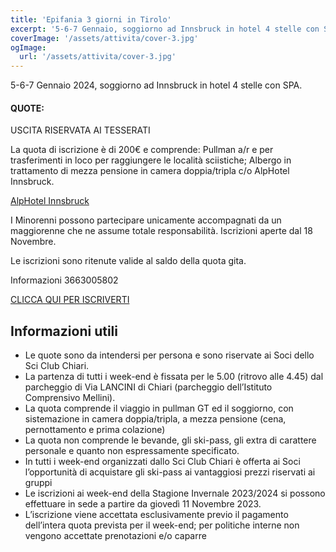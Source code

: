 ```yaml
---
title: 'Epifania 3 giorni in Tirolo'
excerpt: '5-6-7 Gennaio, soggiorno ad Innsbruck in hotel 4 stelle con SPA.'
coverImage: '/assets/attivita/cover-3.jpg'
ogImage:
  url: '/assets/attivita/cover-3.jpg'
---
```


5-6-7 Gennaio 2024, soggiorno ad Innsbruck in hotel 4 stelle con SPA.

#### QUOTE:

USCITA RISERVATA AI TESSERATI

La quota di iscrizione è di 200€ e comprende:
Pullman a/r e per trasferimenti in loco per raggiungere le località sciistiche;
Albergo in trattamento di mezza pensione in camera doppia/tripla c/o AlpHotel Innsbruck.

[AlpHotel Innsbruck](https://www.alphotel.com/en/)

I Minorenni possono partecipare unicamente accompagnati da un maggiorenne che ne assume totale
responsabilità. Iscrizioni aperte dal 18 Novembre.
 
Le iscrizioni sono ritenute valide al saldo della quota gita.

Informazioni 3663005802

[CLICCA QUI PER ISCRIVERTI](https://www.wespoort.it/modulo-iscrizione-evento?society=32ad6a1a-5c52-4665-bf58-5623afdcfb98&event=86da1ffd-6b1d-4b7a-975e-83c1fd83656f)

## Informazioni utili

- Le quote sono da intendersi per persona e sono riservate ai Soci dello Sci Club Chiari.  
- La partenza di tutti i week-end è fissata per le 5.00 (ritrovo alle 4.45) dal parcheggio di Via LANCINI di Chiari (parcheggio dell’Istituto Comprensivo Mellini).  
- La quota comprende il viaggio in pullman GT ed il soggiorno, con sistemazione in camera doppia/tripla, a mezza pensione (cena, pernottamento e prima colazione)  
- La quota non comprende le bevande, gli ski-pass, gli extra di carattere personale e quanto non espressamente specificato.  
- In tutti i week-end organizzati dallo Sci Club Chiari è offerta ai Soci l’opportunità di acquistare gli ski-pass ai vantaggiosi prezzi riservati ai gruppi
- Le iscrizioni ai week-end della Stagione Invernale 2023/2024 si possono effettuare in sede a partire da giovedì 11 Novembre 2023. 
- L’iscrizione viene accettata esclusivamente previo il pagamento dell’intera quota prevista per il week-end; per politiche interne non vengono accettate prenotazioni e/o caparre
